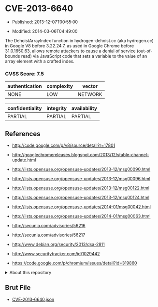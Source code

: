 # CVE-2013-6640

- Published: 2013-12-07T00:55:00

- Modified: 2014-03-06T04:49:00

The DehoistArrayIndex function in hydrogen-dehoist.cc (aka hydrogen.cc) in Google V8 before 3.22.24.7, as used in Google Chrome before 31.0.1650.63, allows remote attackers to cause a denial of service (out-of-bounds read) via JavaScript code that sets a variable to the value of an array element with a crafted index.

### CVSS Score: **7.5**

| authentication | complexity | vector |
| --- | --- | --- |
| NONE | LOW | NETWORK |

| confidentiality | integrity | availability |
| --- | --- | --- |
| PARTIAL | PARTIAL | PARTIAL |

## References

* http://code.google.com/p/v8/source/detail?r=17801

* http://googlechromereleases.blogspot.com/2013/12/stable-channel-update.html

* http://lists.opensuse.org/opensuse-updates/2013-12/msg00090.html

* http://lists.opensuse.org/opensuse-updates/2013-12/msg00096.html

* http://lists.opensuse.org/opensuse-updates/2013-12/msg00122.html

* http://lists.opensuse.org/opensuse-updates/2013-12/msg00124.html

* http://lists.opensuse.org/opensuse-updates/2014-01/msg00042.html

* http://lists.opensuse.org/opensuse-updates/2014-01/msg00063.html

* http://secunia.com/advisories/56216

* http://secunia.com/advisories/56217

* http://www.debian.org/security/2013/dsa-2811

* http://www.securitytracker.com/id/1029442

* https://code.google.com/p/chromium/issues/detail?id=319860

<details>
<summary>About this repository</summary> 

  This repository is part of the project [Live Hack CVE](https://github.com/Live-Hack-CVE). Main website can be found [www.live-hack.org](https://www.live-hack.org) 
  
  Made by [Sn0wAlice](https://github.com/Sn0wAlice) for the people that care about security and need to have a feed of the latest CVEs. Hope you enjoy it, don't forget to star the repo and follow me on [Twitter](https://twitter.com/Sn0wAlice) and [Github](https://github.com/Sn0wAlice). And that is my [personnal website](https://www.alice-snow.me/)

  - [Home Page](https://github.com/Live-Hack-CVE)
  - [Framework](https://github.com/Live-Hack-CVE/cve-framework)
  - [CVE database](https://github.com/Live-Hack-CVE/full_database)
  - [Changelog](https://github.com/Live-Hack-CVE/Changelog)
</details>

## Brut File

* [CVE-2013-6640.json](https://raw.githubusercontent.com/Live-Hack-CVE/full_database/main/cves/2013/CVE-2013-6640.json)

